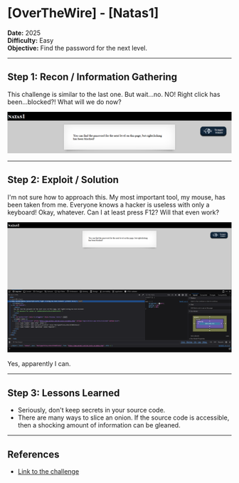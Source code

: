 # [OverTheWire] - [Natas1]

**Date:** 2025  
**Difficulty:** Easy   
**Objective:** Find the password for the next level.

---

## Step 1: Recon / Information Gathering

This challenge is similar to the last one. But wait...no. NO! Right click has been...blocked?! What will we do now?

![Screenshot of challenge text](/Assets/Natas1.png)

---

## Step 2: Exploit / Solution

I'm not sure how to approach this. My most important tool, my mouse, has been taken from me. Everyone knows a hacker is useless with only a keyboard! Okay, whatever. Can I at least press F12? Will that even work?

![Screenshot of challenge text](/Assets/Natas1_source.png)

Yes, apparently I can.

---

## Step 3: Lessons Learned
- Seriously, don't keep secrets in your source code.  
- There are many ways to slice an onion. If the source code is accessible, then a shocking amount of information can be gleaned.  

---

## References
- [Link to the challenge](http://natas1.natas.labs.overthewire.org/)   
